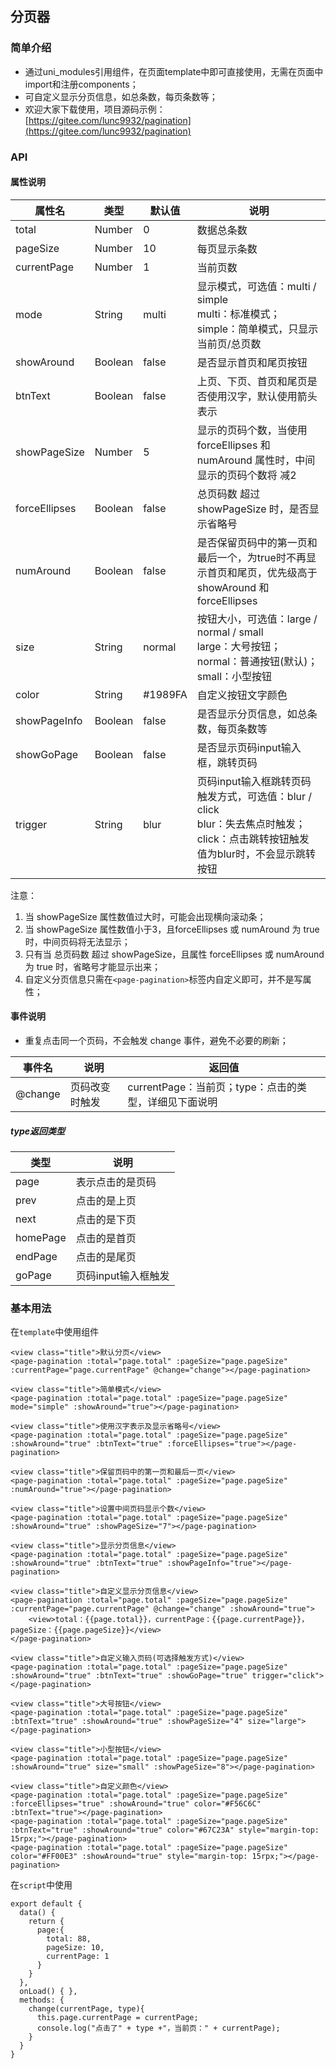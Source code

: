 ## 分页器
### 简单介绍
- 通过uni_modules引用组件，在页面template中即可直接使用，无需在页面中import和注册components；
- 可自定义显示分页信息，如总条数，每页条数等；
- 欢迎大家下载使用，项目源码示例：[https://gitee.com/lunc9932/pagination](https://gitee.com/lunc9932/pagination)

### API
#### 属性说明
| 属性名           | 类型      | 默认值   | 说明              |
|---------------|---------|---------|-----------------------|
| total         | Number  | 0       | 数据总条数             |
| pageSize      | Number  | 10      | 每页显示条数           |
| currentPage   | Number  | 1       | 当前页数               |
| mode          | String  | multi   | 显示模式，可选值：multi / simple<br>multi：标准模式；simple：简单模式，只显示当前页/总页数  |
| showAround    | Boolean | false   | 是否显示首页和尾页按钮      |
| btnText       | Boolean | false   | 上页、下页、首页和尾页是否使用汉字，默认使用箭头表示  |
| showPageSize  | Number  | 5       | 显示的页码个数，当使用 forceEllipses 和 numAround 属性时，中间显示的页码个数将 减2   |
| forceEllipses | Boolean | false   | 总页码数 超过 showPageSize 时，是否显示省略号   |
| numAround     | Boolean | false   | 是否保留页码中的第一页和最后一个，为true时不再显示首页和尾页，优先级高于 showAround 和 forceEllipses    |
| size          | String  | normal  | 按钮大小，可选值：large / normal / small<br>large：大号按钮；normal：普通按钮(默认)；small：小型按钮    |
| color         | String  | #1989FA | 自定义按钮文字颜色   |
| showPageInfo  | Boolean | false   | 是否显示分页信息，如总条数，每页条数等   |
| showGoPage    | Boolean | false   | 是否显示页码input输入框，跳转页码   |
| trigger       | String  | blur    | 页码input输入框跳转页码触发方式，可选值：blur / click<br>blur：失去焦点时触发；click：点击跳转按钮触发<br>值为blur时，不会显示跳转按钮   |

注意：
1. 当 showPageSize 属性数值过大时，可能会出现横向滚动条；
2. 当 showPageSize 属性数值小于3，且forceEllipses 或 numAround 为 true 时，中间页码将无法显示；
3. 只有当 总页码数 超过 showPageSize，且属性 forceEllipses 或 numAround 为 true 时，省略号才能显示出来；
4. 自定义分页信息只需在`<page-pagination>`标签内自定义即可，并不是写属性；



#### 事件说明
- 重复点击同一个页码，不会触发 change 事件，避免不必要的刷新；

| 事件名        | 说明                | 返回值 |
|------------|-------------------|-----|
| @change     | 页码改变时触发 | currentPage：当前页；type：点击的类型，详细见下面说明 |

##### type返回类型
| 类型     | 说明 |
| -------- | ---- |
| page     | 表示点击的是页码 |
| prev     | 点击的是上页 |
| next     | 点击的是下页 |
| homePage | 点击的是首页 |
| endPage  | 点击的是尾页 |
| goPage   | 页码input输入框触发 |

### 基本用法
在`template`中使用组件

```
<view class="title">默认分页</view>
<page-pagination :total="page.total" :pageSize="page.pageSize" :currentPage="page.currentPage" @change="change"></page-pagination>

<view class="title">简单模式</view>
<page-pagination :total="page.total" :pageSize="page.pageSize" mode="simple" :showAround="true"></page-pagination>

<view class="title">使用汉字表示及显示省略号</view>
<page-pagination :total="page.total" :pageSize="page.pageSize" :showAround="true" :btnText="true" :forceEllipses="true"></page-pagination>

<view class="title">保留页码中的第一页和最后一页</view>
<page-pagination :total="page.total" :pageSize="page.pageSize" :numAround="true"></page-pagination>

<view class="title">设置中间页码显示个数</view>
<page-pagination :total="page.total" :pageSize="page.pageSize" :showAround="true" :showPageSize="7"></page-pagination>

<view class="title">显示分页信息</view>
<page-pagination :total="page.total" :pageSize="page.pageSize" :showAround="true" :btnText="true" :showPageInfo="true"></page-pagination>

<view class="title">自定义显示分页信息</view>
<page-pagination :total="page.total" :pageSize="page.pageSize" :currentPage="page.currentPage" @change="change" :showAround="true">
	<view>total：{{page.total}}，currentPage：{{page.currentPage}}，pageSize：{{page.pageSize}}</view>
</page-pagination>

<view class="title">自定义输入页码(可选择触发方式)</view>
<page-pagination :total="page.total" :pageSize="page.pageSize" :showAround="true" :btnText="true" :showGoPage="true" trigger="click"></page-pagination>

<view class="title">大号按钮</view>
<page-pagination :total="page.total" :pageSize="page.pageSize" :btnText="true" :showAround="true" :showPageSize="4" size="large"></page-pagination>

<view class="title">小型按钮</view>
<page-pagination :total="page.total" :pageSize="page.pageSize" :showAround="true" size="small" :showPageSize="8"></page-pagination>

<view class="title">自定义颜色</view>
<page-pagination :total="page.total" :pageSize="page.pageSize" :forceEllipses="true" :showAround="true" color="#F56C6C" :btnText="true"></page-pagination>
<page-pagination :total="page.total" :pageSize="page.pageSize" :btnText="true" :showAround="true" color="#67C23A" style="margin-top: 15rpx;"></page-pagination>
<page-pagination :total="page.total" :pageSize="page.pageSize" color="#FF00E3" :showAround="true" style="margin-top: 15rpx;"></page-pagination>
```
在`script`中使用

```
export default {
  data() {
    return {
      page:{
        total: 88,
        pageSize: 10,
        currentPage: 1
      }
    }
  },
  onLoad() { },
  methods: {
    change(currentPage, type){
      this.page.currentPage = currentPage;
      console.log("点击了" + type +"，当前页：" + currentPage);
    }
  }
}
```



